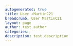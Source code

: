 ```yaml
---
autogenerated: true
title: User ›MartinC21
breadcrumb: User MartinC21
layout: page
author: test author
categories: 
description: test description
---
```



